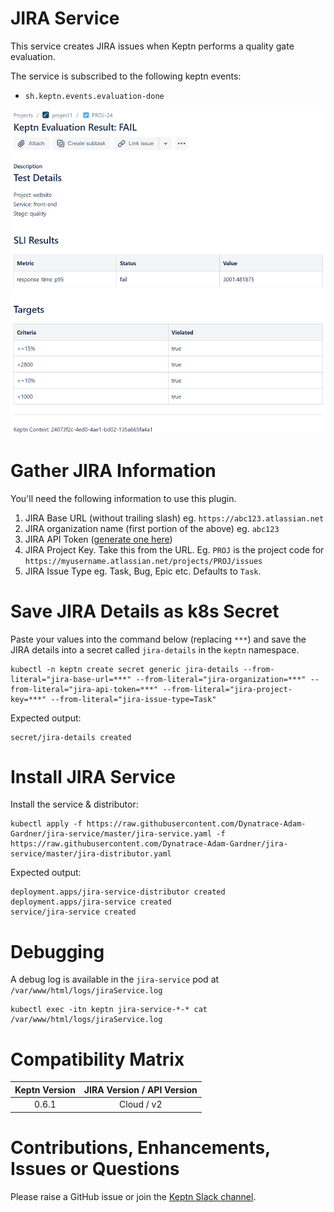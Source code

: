 # JIRA Service

This service creates JIRA issues when Keptn performs a quality gate evaluation.

The service is subscribed to the following keptn events:

* `sh.keptn.events.evaluation-done`

![screenshot](assets/jira-service-1.png)

# Gather JIRA Information
You'll need the following information to use this plugin.

1. JIRA Base URL (without trailing slash) eg. `https://abc123.atlassian.net`
1. JIRA organization name (first portion of the above) eg. `abc123`
1. JIRA API Token ([generate one here](https://id.atlassian.com/manage/api-tokens))
1. JIRA Project Key. Take this from the URL. Eg. `PROJ` is the project code for `https://myusername.atlassian.net/projects/PROJ/issues`
1. JIRA Issue Type eg. Task, Bug, Epic etc. Defaults to `Task`.

# Save JIRA Details as k8s Secret
Paste your values into the command below (replacing `***`) and save the JIRA details into a secret called `jira-details` in the `keptn` namespace.

```
kubectl -n keptn create secret generic jira-details --from-literal="jira-base-url=***" --from-literal="jira-organization=***" --from-literal="jira-api-token=***" --from-literal="jira-project-key=***" --from-literal="jira-issue-type=Task"
```

Expected output:

```
secret/jira-details created
```

# Install JIRA Service
Install the service & distributor:

```
kubectl apply -f https://raw.githubusercontent.com/Dynatrace-Adam-Gardner/jira-service/master/jira-service.yaml -f https://raw.githubusercontent.com/Dynatrace-Adam-Gardner/jira-service/master/jira-distributor.yaml
```

Expected output:

```
deployment.apps/jira-service-distributor created
deployment.apps/jira-service created
service/jira-service created
```

# Debugging
A debug log is available in the `jira-service` pod at `/var/www/html/logs/jiraService.log`

```
kubectl exec -itn keptn jira-service-*-* cat /var/www/html/logs/jiraService.log
```

# Compatibility Matrix

| Keptn Version    | JIRA Version / API Version |
|:----------------:|:----------------------:|
|     0.6.1        |            Cloud / v2          |

# Contributions, Enhancements, Issues or Questions
Please raise a GitHub issue or join the [Keptn Slack channel](https://join.slack.com/t/keptn/shared_invite/enQtNTUxMTQ1MzgzMzUxLWMzNmM1NDc4MmE0MmQ0MDgwYzMzMDc4NjM5ODk0ZmFjNTE2YzlkMGE4NGU5MWUxODY1NTBjNjNmNmI1NWQ1NGY).